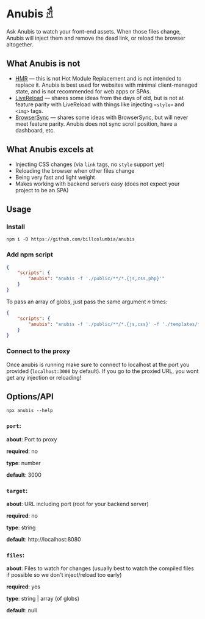 # Anubis 𓁢

Ask Anubis to watch your front-end assets. When those files change, Anubis will inject them and remove the dead link, or reload the browser altogether.

## What Anubis is not

- [HMR](https://webpack.js.org/concepts/hot-module-replacement/) &mdash; this is not Hot Module Replacement and is not intended to replace it. Anubis is best used for websites with minimal client-managed state, and is not recommended for web apps or SPAs.
- [LiveReload](http://livereload.com/) &mdash; shares some ideas from the days of old, but is not at feature parity with LiveReload with things like injecting `<style>` and `<img>` tags.
- [BrowserSync](https://www.browsersync.io/) &mdash; shares some ideas with BrowserSync, but will never meet feature parity. Anubis does not sync scroll position, have a dashboard, etc.

## What Anubis excels at
- Injecting CSS changes (via `link` tags, no `style` support yet)
- Reloading the browser when other files change
- Being very fast and light weight
- Makes working with backend servers easy (does not expect your project to be an SPA)

## Usage

### Install
```shell
npm i -D https://github.com/billcolumbia/anubis
```

### Add npm script
```json
{
    "scripts": {
        "anubis": "anubis -f './public/**/*.{js,css,php}'"
    }
}
```

To pass an array of globs, just pass the same argument *n* times:

```json
{
    "scripts": {
        "anubis": "anubis -f './public/**/*.{js,css}' -f './templates/**/*.{twig,html}'"
    }
}
```

### Connect to the proxy
Once anubis is running make sure to connect to localhost at the port you provided (`localhost:3000` by default). If you go to the proxied URL, you wont get any injection or reloading!

## Options/API
```shell
npx anubis --help
```

### `port`:     
**about**: Port to proxy

**required**: no

**type**: number

**default**: 3000

### `target`: 
**about**: URL including port (root for your backend server)
    
**required**: no

**type**: string

**default**: http://localhost:8080

### `files`: 
    
**about**: Files to watch for changes (usually best to watch the compiled files if possible so we don't inject/reload too early)
    
**required**: yes

**type**: string | array (of globs)
    
**default**: null
